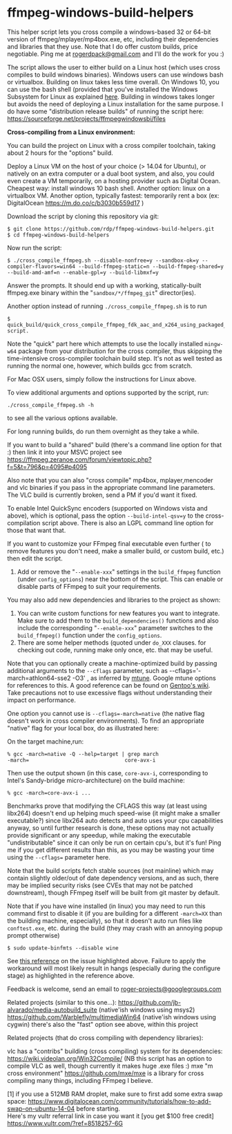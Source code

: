 ffmpeg-windows-build-helpers
============================

This helper script lets you cross compile a windows-based 32 or 64-bit version of ffmpeg/mplayer/mp4box.exe, etc,  including their dependencies and libraries that they use.
Note that I do offer custom builds, price negotiable. Ping me at rogerdpack@gmail.com and I'll do the work for you :) 

The script allows the user to either build on a Linux host (which uses cross compiles to build windows binaries).  Windows users can use windows bash or virtualbox.
Building on linux takes less time overall. On Windows 10, you can use the bash shell (provided that you've installed the Windows Subsystem for Linux as explained [here](http://www.howtogeek.com/249966/how-to-install-and-use-the-linux-bash-shell-on-windows-10/).
Building in windows takes longer but avoids the need of deploying a  Linux installation for the same purpose.
I do have some "distribution release builds" of running the script here: https://sourceforge.net/projects/ffmpegwindowsbi/files

**Cross-compiling from a Linux environment:**

You can build the project on Linux with a cross compiler toolchain, taking about 2 hours for the "options" build. 

Deploy a Linux VM on the host of your choice (> 14.04 for Ubuntu), or natively on an extra computer or a dual boot system, and also, you could even create a VM temporarily, on a hosting provider such as Digital Ocean.  Cheapest way: install windows 10 bash shell.  Another option: linux on a virtualbox VM.  Another option, typically fastest: temporarily rent a box (ex: DigitalOcean https://m.do.co/c/b3030b559d17 )

Download the script by cloning this repository via git:

    $ git clone https://github.com/rdp/ffmpeg-windows-build-helpers.git
    $ cd ffmpeg-windows-build-helpers

 Now run the script:
    
    $ ./cross_compile_ffmpeg.sh --disable-nonfree=y --sandbox-ok=y --compiler-flavors=win64 --build-ffmpeg-static=n --build-ffmpeg-shared=y --build-amd-amf=n --enable-gpl=y --build-libmxf=y

Answer the prompts.
It should end up with a working, statically-built ffmpeg.exe binary within the "`sandbox/*/ffmpeg_git`" director(ies).

Another option instead of running `./cross_compile_ffmpeg.sh` is to run 

    $ quick_build/quick_cross_compile_ffmpeg_fdk_aac_and_x264_using_packaged_mingw64.sh script.

Note the "quick" part here which attempts to use the locally installed `mingw-w64` package from your distribution for the cross compiler, thus skipping the time-intensive cross-compiler toolchain build step.  It's not as well tested as running the normal one, however, which builds gcc from scratch.

For Mac OSX users, simply follow the instructions for Linux above.

To view additional arguments and options supported by the script, run:

    ./cross_compile_ffmpeg.sh -h 

to see all the various options available.

For long running builds, do run them overnight as they take a while.

If you want to build a "shared" build (there's a command line option for that :) then link it into your MSVC project see https://ffmpeg.zeranoe.com/forum/viewtopic.php?f=5&t=796&p=4095#p4095

Also note that you can also "cross compile" mp4box, mplayer,mencoder and vlc binaries if you pass in the appropriate command line parameters.
The VLC build is currently broken, send a PM if you'd want it fixed.

To enable Intel QuickSync encoders (supported on Windows vista and above), which is optional,  pass the  option `--build-intel-qsv=y` to the cross-compilation script above.
There is also an LGPL command line option for those that want that.

If you want to customize your FFmpeg final executable even further ( to remove features you don't need, make a smaller build, or custom build, etc.) then edit the script.
1. Add or remove the "`--enable-xxx`" settings in the `build_ffmpeg` function (under `config_options`) near the bottom of the script.  This can enable or disable parts of FFmpeg to suit your requirements.

You may also add new dependencies and libraries to the project as shown:
1. You can write custom functions for new features you want to integrate. Make sure to add them to the `build_dependencies()` functions and also include the corresponding "`--enable-xxx`" parameter switches to the `build_ffmpeg()` function under the `config_options`.
2. There are some helper methods (quoted under `do_XXX` clauses. for checking out code, running make only once, etc. that may be useful.

Note that you can optionally create a machine-optimized build by passing additional arguments to the  `--cflags` parameter, such as  --cflags='-march=athlon64-sse2 -O3' , as inferred by [mtune](https://gcc.gnu.org/onlinedocs/gcc-4.5.3/gcc/i386-and-x86_002d64-Options.html). Google mtune options for references to this. A good reference can be found on [Gentoo's wiki](https://wiki.gentoo.org/wiki/GCC_optimization).
Take precautions not to use excessive flags without understanding their impact on performance.

One option you cannot use is `--cflags=-march=native` (the native flag doesn't work in cross compiler environments).
To find an appropriate "native" flag for your local box, do as illustrated here:

On the target machine,run:

    % gcc -march=native -Q --help=target | grep march
    -march=                               core-avx-i

Then use the output shown (in this case, `core-avx-i`, corresponding to Intel's Sandy-bridge micro-architecture) on the build machine:

    % gcc -march=core-avx-i ...

Benchmarks prove that modifying the CFLAGS this way (at least using libx264) doesn't end up helping much speed-wise (it might make a smaller executable?) since libx264 auto detects and auto uses your cpu capabilities anyway, so until further research is done, these options may not actually provide significant or any speedup, while making the executable "undistributable" since it can only be run on certain cpu's, but it's fun!
Ping me if you get different results than this, as you may be wasting your time using the `--cflags=` parameter here.

Note that the build scripts fetch stable sources (not mainline) which may contain slightly older/out of date dependency versions, and as such, there may be implied security risks (see CVEs that may not be patched downstream), though FFmpeg itself will be built from git master by default.

Note that if you have wine installed (in linux) you may need to run this command first to disable it (if you are building for a different `-march=XX` than the building machine, especially), so that it doesn't auto run files like `conftest.exe`, etc. during the build (they may crash with an annoying popup prompt otherwise)

    $ sudo update-binfmts --disable wine

See [this reference](http://askubuntu.com/questions/344088/how-to-ensure-wine-does-not-auto-run-exe-files) on the issue highlighted above. Failure to apply the workaround will most likely result in hangs (especially during the configure stage) as highlighted in the reference above.

Feedback is welcome, send an email to roger-projects@googlegroups.com

Related projects (similar to this one...):
  https://github.com/jb-alvarado/media-autobuild_suite (native'ish windows using msys2)
  https://github.com/Warblefly/multimediaWin64 (native'ish windows using cygwin)
  there's also the "fast" option see above, within this project

Related projects (that do cross compiling with dependency libraries):

  vlc has a "contribs" building (cross compiling) system for its dependencies: https://wiki.videolan.org/Win32Compile/
    (NB this script has an option to compile VLC as well, though currently it makes huge .exe files :)
  mxe "m cross environment" https://github.com/mxe/mxe is a library for cross compiling many things, including FFmpeg I believe.

[1] if you use a 512MB RAM droplet, make sure to first add some extra swap space: https://www.digitalocean.com/community/tutorials/how-to-add-swap-on-ubuntu-14-04 before starting.  
Here's my vultr referral link in case you want it [you get $100 free credit] https://www.vultr.com/?ref=8518257-6G
